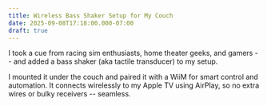 ```yaml
---
title: Wireless Bass Shaker Setup for My Couch
date: 2025-09-08T17:18:00.000-07:00
draft: true
---
```

I took a cue from racing sim enthusiasts, home theater geeks, and gamers -- and added a bass shaker (aka tactile transducer) to my setup.

I mounted it under the couch and paired it with a WiiM for smart control and automation. It connects wirelessly to my Apple TV using AirPlay, so no extra wires or bulky receivers -- seamless.

